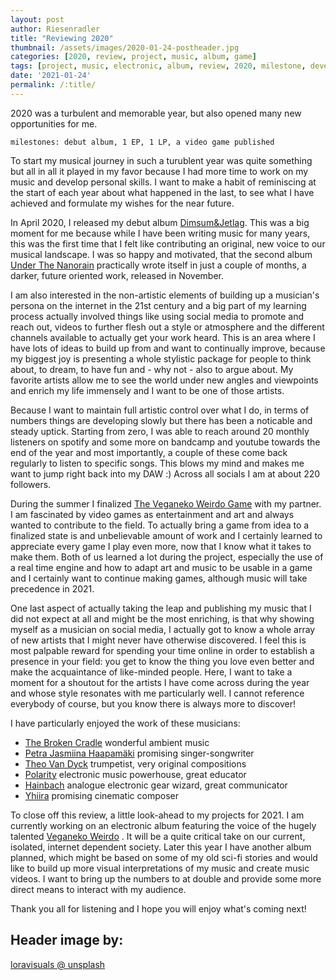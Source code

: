 ```yaml
---
layout: post
author: Riesenradler
title: "Reviewing 2020"
thumbnail: /assets/images/2020-01-24-postheader.jpg
categories: [2020, review, project, music, album, game]
tags: [project, music, electronic, album, review, 2020, milestone, development]
date: '2021-01-24'
permalink: /:title/
---
```


2020 was a turbulent and memorable year, but also opened many new opportunities for me.

    milestones: debut album, 1 EP, 1 LP, a video game published

<!--more-->
<!-- put this at the end of what we wish to have as an excerpt -->

To start my musical journey in such a turublent year was quite something but all in all it played in my favor because I had more time to work on my music and develop personal skills.
I want to make a habit of reminiscing at the start of each year about what happened in the last, to see what I have achieved and formulate my wishes for the near future.

In April 2020, I released my debut album [Dimsum&Jetlag](https://riesenradler.bandcamp.com/album/dimsum-jetlag). This was a big moment for me because while I have been writing music for many years, this was the first time that I felt like
contributing an original, new voice to our musical landscape. I was so happy and motivated, that the second album [Under The Nanorain](https://riesenradler.bandcamp.com/album/https://riesenradler.bandcamp.com/album/under-the-nanorain) practically wrote itself in just a couple of
months, a darker, future oriented work, released in November.

I am also interested in the non-artistic elements of building up a musician's persona on the internet in the 21st century and a big part of my learning process actually involved things like
using social media to promote and reach out, videos to further flesh out a style or atmosphere and the different channels available to actually get your work heard. This is an area where I have
lots of ideas to build up from and want to continually improve, because my biggest joy is presenting a whole stylistic package for people to think about, to dream, to have fun and - why not -
also to argue about. My favorite artists allow me to see the world under new angles and viewpoints and enrich my life immensely and I want to be one of those artists.

Because I want to maintain full artistic control over what I do, in terms of numbers things are developing slowly but there has been a noticable and steady uptick. Starting from zero, I was able
to reach around 20 monthly listeners on spotify and some more on bandcamp and youtube towards the end of the year and most importantly, a couple of these come back regularly to listen to specific
songs. This blows my mind and makes me want to jump right back into my DAW :)
Across all socials I am at about 220 followers.

During the summer I finalized [The Veganeko Weirdo Game](https://riesenradler.itch.io/veganeko-weirdo) with my partner. I am fascinated by video games as entertainment and art and always wanted to contribute to the field. To actually bring a game from
idea to a finalized state is and unbelievable amount of work and I certainly learned to appreciate every game I play even more, now that I know what it takes to make them. Both of us learned a lot
during the project, especially the use of a real time engine and how to adapt art and music to be usable in a game and I certainly want to continue making games, although music will take precedence
in 2021.

One last aspect of actually taking the leap and publishing my music that I did not expect at all and might be the most enriching, is that why showing myself as a musician on social media, I actually
got to know a whole array of new artists that I might never have otherwise discovered. I feel this is most palpable reward for spending your time online in order to establish a presence in your field:
you get to know the thing you love even better and make the acquaintance of like-minded people. Here, I want to take a moment for a shoutout for the artists I have come across during the year and whose
style resonates with me particularly well. I cannot reference everybody of course, but you know there is always more to discover!

I have particularly enjoyed the work of these musicians:
- [The Broken Cradle](https://thebrokencradle.bandcamp.com/album/gilead) wonderful ambient music
- [Petra Jasmiina Haapamäki](https://www.youtube.com/channel/UCq8Hul6HG7Y93mFlyBwRACQ) promising singer-songwriter
- [Theo Van Dyck](https://www.youtube.com/channel/UCt6b6y77KHQBpjL748St8Uw) trumpetist, very original compositions
- [Polarity](https://www.youtube.com/user/polaritydnb) electronic music powerhouse, great educator
- [Hainbach](https://www.youtube.com/channel/UCeovElJP0n0i8ADaPsRSd8g) analogue electronic gear wizard, great communicator
- [Yhiira](https://www.youtube.com/channel/UCztAeIf3W6bMeSHEAqJl_eg) promising cinematic composer

To close off this review, a little look-ahead to my projects for 2021. I am currently working on an electronic album featuring the voice of the hugely talented <a href="https://www.instagram.com/veganekoweirdo/">Veganeko Weirdo</a> . It will be a quite
critical take on our current, isolated, internet dependent society. Later this year I have another album planned, which might be based on some of my old sci-fi stories and would like to build up more
visual interpretations of my music and create music videos.
I want to bring up the numbers to at double and provide some more direct means to interact with my audience.

Thank you all for listening and I hope you will enjoy what's coming next!


## Header image by:

[loravisuals @ unsplash](https://unsplash.com/@loravisuals)


